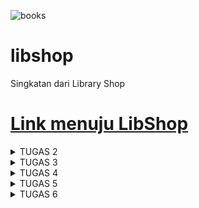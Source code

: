 ![books](https://images.alphacoders.com/132/1326370.png)
# libshop
Singkatan dari Library Shop
# [Link menuju LibShop](http://hilmi-atha-tugas.pbp.cs.ui.ac.id/)

<details>
<summary> TUGAS 2 </summary>

# Tugas 2 PBP 
# **Hilmi Atha Putra (2206830050) - PBP B**


Soal :
1. Jelaskan bagaimana cara kamu mengimplementasikan checklist di atas secara step-by-step (bukan hanya sekadar mengikuti tutorial).
2. Buatlah bagan yang berisi request client ke web aplikasi berbasis Django beserta responnya dan jelaskan pada bagan tersebut kaitan antara urls.py, views.py, models.py, dan berkas html.
3. Jelaskan mengapa kita menggunakan virtual environment? Apakah kita tetap dapat membuat aplikasi web berbasis Django tanpa menggunakan virtual environment?
4. Jelaskan apakah itu MVC, MVT, MVVM dan perbedaan dari ketiganya.

Jawab :
## **NOMOR 1**
A. Untuk membuat projek Django yang baru diperlukan beberapa step di bawah
   * Saya membuat direktori lokal baru bernama libshop untuk keperluan proyek saya
   * Untuk membuat proyek Django yang baru diperlukan untuk membuat _Virtual Environment_ agar direktori tersebut terisolasi dan _dependencies_ tidak bertabrakan satu sama lain dengan versi lain di device saya. Caranya dengan membuka terminal sesuai
     dengan direktori yang saya buat kemudian masukan line
     ```
     python -m venv env
     ```
     Kemudian untuk mengaktifkan _Virtual Environment_ masukan line
     ```
     env\Scripts\activate.bat
     ```
   * Karena _Virtual Environment_ sudah aktif, kita bisa menginstall semua dependencies yang diperlukan, sebelum itu saya membuat file requirements.txt untuk diisi dengan _dependencies_ yang diperlukan seperti django, gunicorn dan lain - lain untuk diinstall terlebih
     dahulu. setelah dibuat, kembali ke terminal dengan _Virtual Environment_ dan memasukkan line di bawah untuk menginstall semua dependencies yang diperlukan untuk proses deploying.
     ```
     pip install -r requirements.txt
     ```
   * Nah, untuk membuat proyek Django yang baru saya memasukkan line `django-admin startproject libshop .`
   * Karena proyek yang dibuat masih tahap uji coba, `ALLOWED HOST` pada `settings.py` ditambahkan bintang agar setiap hosts bisa mengakses aplikasi web
     ```
     ALLOWED_HOSTS = ["*"]
     ```
   * Lalu saya menambahkan file `.gitignore` dikarenakan terdapat berkas - berkas yang tidak perlu dilacak oleh git


B. Untuk membuat aplikasi `main` kembali ke terminal dengan _Virtual Environtment_ dan jalankan command `python manage.py startapp main`. setelah itu akan terbuat direktori aplikasi bernama main `main`. Tambahkan aplikasi    di variabel `INSTALLED APPS` pada
  `settings.py` yang berada di direktori proyek `libshop`. Tambahkan direktori `templates` pada direktori main dan tambahkan file `main.html` di dalam folder tersebut. File html tersebut    digunakan untuk mengatur tampilan aplikasi main pada web aplikasi.


C. Untuk melakukan routing proyek diperlukan  step di bawah
   * untuk mengonfigurasi routing aplikasi pada proyek kita membuka file `urls.py` pada direktori proyek `libshop` kemudian mengimpor fungsi `include` dari `django.urls` dan tambahkan path menuju tampilan main pada variabel `urlpattern` yaitu
     `path('main/',include('main.urls'))`


D. Membuat model bernama `Item` di file `models.py`. pada model `item` terdapat beberapa atribut yaitu :
  * name
  * date_added
  * price
  * amount
  * description
  * genre


E. Di dalam `views.py` yang berada di direktori aplikasi `main` saya tambahkan fungsi `show_main` dengan _context_ yang berisi nama aplikasi, nama saya, dan kelas PBP saya. Pada file `main.html` saya bisa mengakses isi dari _context_. contohnya jika saya ingin mengambil
nama, saya menulis `{{name}}` di file `main.html`

F. Untuk membuat routing pada aplikasi `main` saya membuat file python baru yaitu `urls.py` pada direktori aplikasi `main`. Di dalam file tersebut import `path` dari `django.urls` dan import `show_main` dari `main.views`, kemudian buat variable appname yang diisi 
`'main'` dan buat list bernama `urlpattern` dan isi dengan `path('', show_main, name='show_main')`

G. Untuk mendeploy aplikasi baru saya ke adaptable pertama saya harus membuat repositori baru di github kemudian hubungkan repositori lokal `libshop` dengan repositori github. Setelah itu lakukan add, commit, dan push. Terakhir, saya mendeploy aplikasi ke adaptable 


## **NOMOR 2**

![image](https://github.com/hilmiatha/libshop/assets/108039453/38b14fc4-afa8-4dda-8f6a-7abde038583c)

`urls.py` berisi seluruh url yang ada dan django akan memilih url yang sesuai dengan request client, kemudian akan diteruskan ke `views.py`. View bisa berinteraksi dengan `models.py` untuk mendapatkan data /memodifikasi data yang dibutuhkan. Terakhir data tersebut 
akan disajikan melalui template/berkas html kemudian direspons ke pengguna


## **NOMOR 3**

_Virtual Environment_ sangat dianjurkan untuk digunakan saat kita ingin membuat proyek Django dikarenakan berguna untuk mengisolasi _package_ dan _dependency_. Hal itu diperlukan dikarenakan jika kita memiliki banyak proyek, masing - masing proyek akan terisolasi dan 
tidak berhubungan satu sama lain. Misalkan kita ingin mengupdate salah satu _depedency_ pada suatu proyek maka _depedency_ tersebut pada versi lain tidak akan ikut ter-update sehingga akan terhindar dari konflik antar proyek django

Kita bisa membuat proyek Django tanpa _virtual environment_ namun seperti yang dikatakan di atas, sangat tidak direkomendasikan dikarenakan bisa memicu konflik antar proyek django. contohnya adalah jika kita mempunyai proyek A yang menggunakan gunicorn versi 21.0.0,
dan kita ingin membuat proyek b yang menggunakan gunicorn versi terbaru yaitu 21.2.0, jika kita menginstall tanpa _virtual environment_, versi gunicorn pada proyek A akan berubah juga ke versi 21.2.0. _Virtual environtment_ sangat berguna untuk mengatur depedency antar 
proyek


## **NOMOR 4**

MVC, MVT, dan MVVM merupakan pola arsitektur yang umum digunakan pada pengembangan web dan aplikasi ponsel. berikut merupakan penjelasan mengenai ketiganya dan perbedaan - perbedaannya.
* MVC
  
  MVC merupakan singkatan dari Model View Controller. Model merupakan komponen yang mengatur data dan logika dari aplikasi atau web. Model juga menghubungkan aplikasi atau web dengan database. View merupakan komponen yang mengatur tampilan yang akan dilihat oleh
  pengguna. Terakhir, Controller adalah komponen yang mengatur hubungan antar Model dan View, memproses permintaan dari pengguna lalu berinteraksi dengan Model dan mengubah View

* MVT

  MVT merupakan singkatan dari Model View Template. Model merupakan komponen yang mengatur segala data dan logika inti dari aplikasi atau web. View pada MVT bertindak mirip seperti controller, mengambil data dari model dan mengatur bagaimana data tersebut ditampilkan.
  Template merupakan representasi visual dari aplikasi atau web (visual yang terlihat oleh pengguna)

* MVVM

  MVVM merupakan singkatan dari Model View ViewModel. Model merupakan komponen yang mengatur data dan logika inti. View mengatur visual yang akan dilihat pengguna. Dan terakhir, ViewModel berguna untuk _data binding_ untuk menyinkornkan penyajian fungsi dan data ke
  View serta pembaruan Model.

* Perbedaan

MVC dan MVT mirip namun pada MVT, View memiliki tugas yang mirip dengan controller untuk mengatur pengambilan data dan pada MVT terdapat komponen Template untuk menampilkan visual ke pengguna. Sedangkan pada MVVM lebih berfokus pada _data binding_, ViewModel pada MVVM
mengambil data dari Model dan mengubahnya menjadi format yang lebih mudah untuk dibaca oleh View. MVC dan MVT umum digunakan untuk kebanyakan aplikasi atau web sedangkan pada MVVM digunakan untuk aplikasi dengan UI yang lebih kompleks.


## **BONUS**

Selain tes url dan template yang ada di Tutorial 1, saya menambahkan tes baru yaitu tes model untuk mengecek apakah model yang dibuat bekerja dengan baik atau tidak

</details>

<details>
<summary> TUGAS 3 </summary>

# Tugas 3

1. Apa perbedaan antara form POST dan form GET dalam Django?

   Di dalam django, form POST dan form GET memiliki peran yang berbeda
   * Form GET digunakan untuk melakukan request terhadap database untuk meminta data tanpa mengubah isi/tidak ada efek samping. Cocok untuk pencarian, tampilan data, atau operasi baca.
   * Form POST digunakan untuk mengirim data ke database/server untuk diolah sehingga mengubah isi/memiliki efek. Cocok untuk operasi penambahan, pembaruan, penghapusan, atau operasi yang memerlukan pengiriman
     data yang kompleks.

2. Apa perbedaan utama antara XML, JSON, dan HTML dalam konteks pengiriman data?

   HTML merupakan struktur utama dalap web development, digunakan untuk mengatur bagaimana data ditampilkan atau halaman ditampilkan. Sedangkan XML dan JSON digunakan untuk pertukaran data dengan server.
   JSON mudah untuk dibaca dan ditulis oleh manusia dan mudah untuk diurai dan dihasilkan oleh mesin. JSON memiliki sintaks yang lebih sederhana dibandingkan XML dan membutuhkan lebih sedikit teks untuk
   menggambarkan data yang sama. JSON digunakan juga untuk integrasi dengan Javascript. Sedangkan XML  mengkodekan dokumen dalam format yang bisa dibaca oleh manusia dan mesin. XML sering digunakan dalam
   aplikasi web untuk pertukaran data karena struktur hierarkinya yang jelas(tree)

3.  Mengapa JSON sering digunakan dalam pertukaran data antara aplikasi web modern?

    JSON lebih mudah digunakan serta lebih mudah dibaca daripada XML. Tidak perlu tag , atribut, skema, dan lain - lain. JSON juga kompatibel dengan javascript sehingga lebih terintegrasi pada banyak web. JSON
    juga mudah digunakan dengan bahasa lain sehingga lebih mudah untuk pertukaran data antar sistem

4. Jelaskan bagaimana cara kamu mengimplementasikan checklist di atas secara step-by-step (bukan hanya sekadar mengikuti tutorial).

  * Membuat input form untuk menambahkan objek model pada app sebelumnya.
    
      * Membuat berkas `forms.py` pada direktori aplikasi `main`
      * Membuat class `ProductForm` pada `forms.py` yang memiliki argumen `ModelForm`
      * Di dalam class tersebut, di buat class `META` yang berisi model yang kita gunakan, padak konteks ini `model=Item`. Selain itu, berisi juga fields yang bisa diisi user yaitu
        ` fields = ["name", "price", "description", "genre", "amount"]`
      * Membuat fungsi create_product di dalam `views.py` yang menerima parameter request. Di dalam `create_product`, kita membuat sebuah `ProductForm` baru yang diisi dengan argumen `request.POST`
        dalam bentuk `QueryDict`. Kemudian kita memvalidasi kontennya dengan menggunakan `form.is_valid()` dan menyimpan kontennya dengan menggunakan `form.save()`. Jika kontennya berhasil disimpan, kembali ke
        halaman utama dengan menggunakan return `HttpResponseRedirect(reverse('main:show_main'))`. Fungsi tersebut akan menampilkan `create_product.html`.
      * Mengubah `show_main` pada `views.py` dengan menambahkan kode `item = Item.objects.all()` untuk menampilkan data item yang ditambahkan dan kode `item_count = item.count()` untuk mendapatkan jumlah item
        yang ada.
      * Melakukan routing di `urls.py` pada direktori aplikasi `main` dengan menambahkan `path('create-product', create_product, name='create_product')` di `urlpatterns
      * Membuat tampilan create_product dengan menambahkan `create_product.html` pada `templates` direktori aplikasi `main`. Isilah berkas HTML dengan kode yang sesuai untuk menampilkan form dalam bentuk
        tabel, gunakan `{% csrf_token %}` untuk security, dan gunakan tag `<form method="POST">` untuk menandai formulir dengan metode POST.
   
  * Tambahkan 5 fungsi views untuk melihat objek yang sudah ditambahkan dalam format HTML, XML, JSON, XML by ID, dan JSON by ID.
      * HTML sudah dijelaskan pada point pertama dan ditampilkan pada `main.html` yang fungsi `views.py`nya `show_main`
      * XML
          * Membuat fungsi `show_xml` pada `views.py` kemudian isi dengan kode dibawah agar data yang diambil pada objek model Item bisa direturn dalam format XML
            ```
            def show_xml(request):
            data = Item.objects.all()
            return HttpResponse(serializers.serialize("xml", data), content_type="application/xml")
            ```
            Serializers digunakan untuk mentranslasikan objek model ke xml
      * JSON
          * Membuat fungsi `show_json` pada `views.py` kemudian isi dengan kode dibawah agar data yang diambil pada objek model Item bisa direturn dalam format JSON
            ```
            def show_json(request):
            data = Item.objects.all()
            return HttpResponse(serializers.serialize("json", data), content_type="application/json")
            ```
            Serializers digunakan untuk mentranslasikan objek model ke json
        * XML by ID
            * Mengambil objek Item berdasarkan id dan direturn dalam format XML dengan menambahkan fungsi `show_xml_id` pada `views.py` dan menambahkan kode
              ```
              def show_xml_by_id(request, id):
              data = Item.objects.filter(pk=id)
              return HttpResponse(serializers.serialize("xml", data), content_type="application/xml")
              ```
        * JSON by ID
            * Mengambil objek Item berdasarkan id dan direturn dalam format json dengan menambahkan fungsi `show_json_id` pada `views.py` dan menambahkan kode
              ```
              def show_json_by_id(request, id):
              data = Item.objects.filter(pk=id)
              return HttpResponse(serializers.serialize("json", data), content_type="application/json")
              ```
  * Membuat routing URL untuk masing-masing views yang telah ditambahkan pada poin 2.
      * HTML
          * Sudah dilakukan routing pada `urls.py` direktori aplikasi `main` yaitu bagian
            ```
            ...
            path('', show_main, name='show_main'),
            ...
            ```
      * XML
          * menambahkan routing pada `urls.py` pada direktori aplikasi `main` dengan kode `path('xml/', show_xml, name='show_xml'),` tepatnya di `urlpatterns`
      * JSON
          * menambahkan routing pada `urls.py` pada direktori aplikasi `main` dengan kode `path('json/', show_json, name='show_json'),` tepatnya di `urlpatterns`
      * XML by ID
          * menambahkan routing pada `urls.py` pada direktori aplikasi `main` dengan kode `path('xml/<int:id>/', show_xml_by_id, name='show_xml_by_id'),` tepatnya di `urlpatterns`
      * JSON by ID
          * menambahkan routing pada `urls.py` pada direktori aplikasi `main` dengan kode `path('json/<int:id>/', show_json_by_id, name='show_json_by_id'),` tepatnya di `urlpatterns`

6. Mengakses kelima URL di poin 2 menggunakan Postman, membuat screenshot dari hasil akses URL pada Postman, dan menambahkannya ke dalam README.md.

  * HTML
  ![image](https://github.com/hilmiatha/libshop/assets/108039453/be4c7d35-1de8-4ec0-a458-7a4d45b3e520)

  * json
  ![image](https://github.com/hilmiatha/libshop/assets/108039453/69da3f77-ae4c-4134-ad90-728db7ee4bc8)

  * xml
  ![image](https://github.com/hilmiatha/libshop/assets/108039453/3e08d384-ee5b-4006-89e2-1ad3e5a993e8)

  * json by id
  ![image](https://github.com/hilmiatha/libshop/assets/108039453/bac89058-8ff0-4eea-9d63-5e755c038b8e)

  * xml by id
  ![image](https://github.com/hilmiatha/libshop/assets/108039453/65a8d854-dc19-452d-8e1f-9e4929e30adb)

7. Bonus

   Saya telah menambahkan `item_count` pada fungsi `show_main` yang ada di `views.py` direktori aplikasi `main` untuk menyimpan jumlah buku/item yang sudah dibuat. kemudian ditambahkan di `context` dan
   ditampilkan di `main.html`

</details>


<details>
<summary> TUGAS 4 </summary>

# Tugas 4

1.  Apa itu Django UserCreationForm, dan jelaskan apa kelebihan dan kekurangannya?
    
    * Django UserCreationForm merupakan built in form yang disediakan oleh Django untuk 
      keperluan pembuatan akun pada web/aplikasi yang kita buat. Terdapat 3 field yaitu 
      username, password, dan password confirmation. Kelebihan dari UserCreationForm adalah 
      mudah digunakan dan diimplementasikan lalu memiliki validasi bawaan untuk memastikan
      masukan dari user benar. Sedangkan kekurangannya adalah tampilan bawaannya default dan
      kurang menarik dan memiliki batasan validasi data yang spesifik

2. Apa perbedaan antara autentikasi dan otorisasi dalam konteks Django, dan mengapa keduanya 
   penting?
   
   * Dalam konteks Django, autentikasi dan otorisasi adalah dua konsep yang berbeda. 
     Autentikasi adalah proses verifikasi identitas pengguna, yaitu memastikan bahwa 
     pengguna yang mencoba mengakses aplikasi adalah benar-benar pengguna yang terdaftar dan 
     memiliki hak akses. Sedangkan otorisasi adalah proses memberikan hak akses kepada 
     pengguna yang telah terautentikasi, yaitu menentukan apa yang dapat dilakukan oleh 
     pengguna tersebut dalam aplikasi.Autentikasi dan otorisasi adalah dua prosesyang sangat 
     penting yang digunakan oleh administrator untuk melindungi sistem dan informasi. 
     Autentikasi memverifikasi identitas pengguna atau layanan, dan otorisasi menentukan hak 
     akses mereka

3. Apa itu cookies dalam konteks aplikasi web, dan bagaimana Django menggunakan cookies 
untuk mengelola data sesi pengguna?

    *  Cookies adalah file kecil yang disimpan pada komputer pengguna oleh situs web yang   dikunjungi. Cookies digunakan untuk menyimpan informasi tentang pengguna dan preferensi mereka, seperti login, preferensi bahasa, dan riwayat pencarian. Dalam konteks aplikasi web, cookies digunakan untuk mengelola data sesi pengguna, yaitu informasi yang disimpan oleh server tentang pengguna selama mereka menggunakan aplikasi web.

    * Django menggunakan cookies untuk mengelola data sesi pengguna dengan menyimpan session ID pada cookie. Ketika pengguna mengakses aplikasi web, Django akan membuat session ID baru dan menyimpannya pada cookie. Setiap kali pengguna melakukan permintaan ke server, session ID akan dikirimkan bersama permintaan tersebut. Server kemudian akan menggunakan session ID untuk mengambil data sesi pengguna dari penyimpanan server dan mengirimkannya kembali ke pengguna. Dengan menggunakan cookies, Django dapat mengelola data sesi pengguna dengan aman dan efisien.

4. Apakah penggunaan cookies aman secara default dalam pengembangan web, atau apakah ada risiko potensial yang harus diwaspadai?

    * Penggunaan cookies dalam pengembangan web memiliki risiko potensial yang harus diwaspadai. Cookies dapat digunakan untuk menyimpan informasi sensitif seperti login dan informasi kartu kredit, dan jika tidak diimplementasikan dengan benar, cookies dapat menjadi sumber kerentanan keamanan. Ada beberapa risiko potensial yang harus diwaspadai, seperti serangan cookie stealing, serangan XSS (Cross-Site Scripting), dan serangan CSRF (Cross-Site Request Forgery). Oleh karena itu, sangat penting untuk mengimplementasikan cookies dengan benar dan mengambil tindakan keamanan yang diperlukan untuk melindungi informasi sensitif pengguna. Beberapa tindakan keamanan yang dapat dilakukan termasuk mengenkripsi data cookies, menetapkan waktu kadaluwarsa yang tepat, dan memastikan bahwa cookies hanya digunakan pada koneksi yang aman. 

5.  Jelaskan bagaimana cara kamu mengimplementasikan checklist di atas secara step-by-step (bukan hanya sekadar mengikuti tutorial).
  * Mengimplementasikan fungsi registrasi, login, dan logout untuk memungkinkan pengguna untuk mengakses aplikasi sebelumnya dengan lancar.
    * Membuat fungsi registrasi
      * Di dalam `views.py` direktori aplikasi `main`, import beberapa library berikut
        ```
        from django.shortcuts import redirect
        from django.contrib.auth.forms import UserCreationForm
        from django.contrib import messages  
        ```
        membuat fungsi baru yaitu `register` yang meminta parameter request dan diisi dengan kode berikut
        ```
        def register(request):
          form = UserCreationForm()

          if request.method == "POST":
              form = UserCreationForm(request.POST)
              if form.is_valid():
                  form.save()
                  messages.success(request, 'Your account has been successfully created!')
                  return redirect('main:login')
          context = {'form':form}
          return render(request, 'register.html', context)
        ```
        lalu pada direktori `template` pada direktori aplikasi `main` dibuat file `register.html` untuk membuat halaman yang akan ditampilkan saat register. Buat routing pada `urls,py` direktori aplikasi `main`
    * Membuat fungsi login
      * Di dalam `views.py` direktori aplikasi `main`, import beberapa library berikut
        ```
        from django.contrib.auth import authenticate, login 
        ```
        kemudian membuat fungsi baru `login_user` di `views.py` direktori aplikasi kemudian diisi dengan kode dibawah.
        ```
        def login_user(request):
          if request.method == 'POST':
              username = request.POST.get('username')
              password = request.POST.get('password')
              user = authenticate(request, username=username, password=password)
              if user is not None:
                  login(request, user)
                  response = HttpResponseRedirect(reverse("main:show_main")) 
                  response.set_cookie('last_login', str(datetime.datetime.now()))
                  return response
              else:
                  messages.info(request, 'Sorry, incorrect username or password. Please try again.')
          context = {}
          return render(request, 'login.html', context)
        ```
        maanfaatkan cookie dengan menambahkan line `response.set_cookie('last_login', str(datetime.datetime.now()))` saat user berhasil login dengan key `last_login` dan value tanggal login saat itu. Pada direktori `template` buat file `login.html` untuk membuat halaman yang akan ditampilkan saat register. Buat routing pada `urls.py` direktori aplikasi.
    * membuat fungsi logout
      * Di dalam `views.py` direktori aplikasi `main`, import beberapa library berikut
        ```
        from django.contrib.auth import logout
        ```
        kemudian membuat fungsi baru `logout_user` di `views.py` direktori aplikasi kemudian diisi dengan kode dibawah.
        ```
        def logout_user(request):
          logout(request)
          response = HttpResponseRedirect(reverse('main:login'))
          response.delete_cookie('last_login')
          return response
        ```
        dilakukan penghapusan cookie dengan key `last_login` saat user logout. kemudian membuat routing pada `urls.py` direktori aplikasi
    * Restriksi akses aplikasi
      * di dalam `views.py` import `login_required` dan tambahkan `@login_required(login_url='/login')` di atas fungsi `show_main`


  * Membuat dua akun pengguna dengan masing-masing tiga dummy data menggunakan model yang telah dibuat pada aplikasi sebelumnya untuk setiap akun di lokal. 
    * lakukan register untuk 2 akun dan tambahkan 3 produk pada setiap akun. Tampilannya akan seperti di bawah
      ![Alt text](image.png) 
      ![Alt text](image-1.png) 
  
  * Menghubungkan model Item dengan User.
    

    di dalam `models.py` import user kemudian tambahkan `user = models.ForeignKey(User, on_delete=models.CASCADE)` di dalam class model `Item`. Ubah fungsi `create_product` dengan kode di bawah agar buku yang dibuat terasosiasi pada satu user
    ```
    def create_product(request):
      form = ProductForm(request.POST or None)

      if form.is_valid() and request.method == "POST":
          product = form.save(commit=False)
          product.user = request.user
          product.save()
          return HttpResponseRedirect(reverse('main:show_main'))
    ...
    ```
  * Menampilkan detail informasi pengguna yang sedang logged in seperti username dan menerapkan cookies seperti last login pada halaman utama aplikasi.
    * Menampilkan username pengguna

      Pada fungsi `show_main` di `views.py` ubah isi context dengan key `'name'` menjadi
      ```
      'name': request.user.username,
      ```
    * menerapkan cookies last login

      penerapan cookies sudah dijelaskan di atas dan untuk menampilkan last login, tambahkan kode di bawah pada context fungsi `show_main`
      ```
      'last_login': request.COOKIES['last_login'],
      ```
      lalu di `main.html` tambahkan kode
      ```
      <h5>Last login session: {{ last_login }}</h5>
      ```
    * tampilan

      ![Alt text](image-2.png)

6. Bonus

  * Pada `views.py` tambahkan kode berikut pada fungsi `show_main`
    
    ```
    def show_main(request):
      items = Item.objects.filter(user=request.user)
      if request.method == 'POST':
          if 'increment' in request.POST:
              item_id = request.POST.get('increment')
              item = items.get(id=item_id)
              item.amount += 1
              item.save()
              return HttpResponseRedirect(reverse('main:show_main'))
          elif 'decrement' in request.POST:
              item_id = request.POST.get('decrement')
              item = items.get(id=item_id)
              item.amount -= 1
              item.save()
              return HttpResponseRedirect(reverse('main:show_main'))
          elif 'delete' in request.POST:
              item_id = request.POST.get('delete')
              item = items.get(id=item_id)
              item.delete()
              return HttpResponseRedirect(reverse('main:show_main'))
    ...
    ```
  * kemudian pada `main.html` ubah tabel menjadi 
    ```
    <table>
      <tr>
          <th>Name</th>
          <th>Price</th>
          <th>Amount</th>
          <th>Genre</th>
          <th>Description</th>
          <th>Date Added</th>
      </tr>

      {% comment %} Berikut cara memperlihatkan data produk di bawah baris ini {% endcomment %}

      {% for item in items %}
          <tr>
              <td>{{item.name}}</td>
              <td>{{item.price}}</td>
              <td>{{item.amount}}</td>
              <td>{{item.genre}}</td>
              <td>{{item.description}}</td>
              <td>{{item.date_added}}</td>
              <td>
                  <form method="post">
                      {% csrf_token %}
                      <button type="submit" name="increment" value="{{ item.id }}">
                          Increment Amount
                      </button>
                      <button type="submit" name="decrement" value="{{ item.id }}">
                          Decrease Amount
                      </button>
                      <button type="submit" name="delete" value="{{ item.id }}">
                          Delete Item
                      </button>
                  </form>
              </td>
          </tr>
      {% endfor %}
    </table>
    ```
  dibuat tiga tombol yaitu increment, decrement dan delete item dengan request methot POST

</details>



<details>
<summary> TUGAS 5 </summary>

  # Tugas 5

  1. Jelaskan manfaat dari setiap element selector dan kapan waktu yang tepat untuk menggunakannya. 
      * Element selector adalah salah satu jenis selector di CSS yang digunakan untuk memilih elemen HTML berdasarkan nama tag-nya. Berikut adalah manfaat dari penggunaan element selector dan kapan waktu yang tepat untuk menggunakannya:

          * Memilih semua elemen dengan tag yang sama Manfaat: Dapat digunakan untuk memberikan styling yang sama pada semua elemen dengan tag yang sama. Contoh: p { color: red; }

          * Memilih elemen dengan tag tertentu yang berada di dalam elemen lain Manfaat: Dapat digunakan untuk memberikan styling pada elemen dengan tag tertentu yang berada di dalam elemen lain, tanpa mempengaruhi elemen dengan tag yang sama di luar elemen tersebut. Contoh: div p { color: blue; }

          * Memilih elemen dengan tag tertentu yang memiliki class tertentu Manfaat: Dapat digunakan untuk memberikan styling pada elemen dengan tag tertentu yang memiliki class tertentu. Contoh: p.warning { color: orange; }

          * Memilih elemen dengan tag tertentu yang memiliki ID tertentu Manfaat: Dapat digunakan untuk memberikan styling pada elemen dengan tag tertentu yang memiliki ID tertentu. Contoh: #header { background-color: gray; }

      * Waktu yang tepat untuk menggunakan element selector adalah ketika kita ingin memberikan styling pada elemen HTML berdasarkan tag-nya. Namun, perlu diingat bahwa penggunaan selector yang terlalu spesifik dapat membuat kode CSS menjadi sulit untuk dipelihara. Oleh karena itu, sebaiknya gunakan selector yang paling sederhana dan spesifik yang memungkinkan untuk mencapai tujuan styling yang diinginkan.
  
  2. Jelaskan HTML5 Tag yang kamu ketahui.
      * `<header>` - digunakan untuk menunjukkan bagian atas dari sebuah halaman web atau bagian atas dari sebuah bagian pada halaman web.
      * `<nav>` - digunakan untuk menunjukkan bagian navigasi pada sebuah halaman web.
      * `<section>` - digunakan untuk menunjukkan sebuah bagian pada sebuah halaman web.
      * `<article>` - digunakan untuk menunjukkan sebuah artikel pada sebuah halaman web.
      * `<aside>` - digunakan untuk menunjukkan sebuah bagian yang terkait dengan konten utama pada sebuah halaman web.
      * `<footer>` - digunakan untuk menunjukkan bagian bawah dari sebuah halaman web atau bagian bawah dari sebuah bagian pada halaman web.
  
  3. Jelaskan perbedaan antara margin dan padding.
      * Margin dan padding adalah dua konsep penting dalam CSS yang digunakan untuk mengatur tata letak dan tampilan elemen HTML. Berikut adalah perbedaan antara margin dan padding:

          * Margin adalah ruang kosong di sekitar elemen HTML. Margin digunakan untuk memberikan jarak antara elemen HTML dengan elemen lain di sekitarnya. Margin dapat diatur dengan menggunakan properti CSS seperti margin-top, margin-bottom, margin-left, dan margin-right.

          * Padding adalah ruang kosong di dalam elemen HTML, antara tepi elemen dan konten di dalamnya. Padding digunakan untuk memberikan jarak antara konten elemen HTML dengan tepi elemen tersebut. Padding dapat diatur dengan menggunakan properti CSS seperti padding-top, padding-bottom, padding-left, dan padding-right.

      * Dalam hal penggunaannya, margin dan padding dapat digunakan untuk mencapai efek yang sama, yaitu memberikan jarak antara elemen HTML. Namun, perbedaan utama antara keduanya adalah bahwa margin memberikan jarak antara elemen HTML dengan elemen lain di sekitarnya, sedangkan padding memberikan jarak antara konten elemen HTML dengan tepi elemen tersebut.
  
  4. Jelaskan perbedaan antara framework CSS Tailwind dan Bootstrap. Kapan sebaiknya kita menggunakan Bootstrap daripada Tailwind, dan sebaliknya?
      * Tailwind dan Bootstrap adalah dua framework CSS yang populer digunakan dalam pengembangan web. Berikut adalah perbedaan antara keduanya:

        * Filosofi Desain

          * Bootstrap memiliki filosofi desain yang lebih terstruktur dan konsisten. Bootstrap memiliki gaya desain yang lebih kaku dan lebih mudah diimplementasikan oleh pengembang yang tidak memiliki latar belakang desain yang kuat.
          * Tailwind memiliki filosofi desain yang lebih fleksibel dan memberikan lebih banyak kebebasan dalam desain. Tailwind memungkinkan pengembang untuk membuat desain yang lebih unik dan kreatif.
        * Ukuran File

          * Bootstrap memiliki ukuran file yang lebih besar dibandingkan dengan Tailwind. Hal ini disebabkan oleh banyaknya fitur yang disediakan oleh Bootstrap.
          * Tailwind memiliki ukuran file yang lebih kecil dibandingkan dengan Bootstrap. Hal ini disebabkan oleh pendekatan yang lebih modular dan fleksibel dalam penggunaan kelas-kelas CSS.
        * Kustomisasi

          * Bootstrap memiliki banyak tema dan template yang dapat digunakan untuk mempercepat proses pengembangan. Namun, kustomisasi yang lebih lanjut dapat menjadi sulit karena Bootstrap memiliki banyak aturan dan struktur yang harus diikuti.
          * Tailwind memungkinkan pengembang untuk membuat desain yang lebih unik dan kreatif. Tailwind memberikan lebih banyak kebebasan dalam kustomisasi karena pengembang dapat membuat kelas-kelas CSS yang sesuai dengan kebutuhan mereka.
        * Penggunaan

          * Bootstrap lebih cocok digunakan untuk proyek-proyek yang membutuhkan desain yang konsisten dan mudah diimplementasikan. Bootstrap cocok digunakan untuk proyek-proyek yang membutuhkan waktu pengembangan yang cepat.
          * Tailwind lebih cocok digunakan untuk proyek-proyek yang membutuhkan desain yang lebih unik dan kreatif. Tailwind cocok digunakan untuk proyek-proyek yang membutuhkan kustomisasi yang lebih lanjut dan fleksibilitas dalam penggunaan kelas-kelas CSS.
      * Sebaiknya menggunakan Bootstrap jika  membutuhkan desain yang konsisten dan mudah diimplementasikan, serta membutuhkan waktu pengembangan yang cepat. Sebaliknya, sebaiknya menggunakan Tailwind jika  membutuhkan desain yang lebih unik dan kreatif, serta membutuhkan kustomisasi yang lebih lanjut dan fleksibilitas dalam penggunaan kelas-kelas CSS.
  
5. Jelaskan bagaimana cara kamu mengimplementasikan checklist di atas secara step-by-step (bukan hanya sekadar mengikuti tutorial).
  * Mengubah `base.html` dengan menambahkan kode di bawah untuk mengimplementasikan bootstrap 
    ```
    <head>
        <meta charset="UTF-8" />
        <meta
            name="viewport"
            content="width=device-width, initial-scale=1.0"
        />
        {% block meta %}
        <title>Libshop</title>
        <link rel="stylesheet" href="{% static 'css/output.css' %}">
        {% endblock meta %}
        <link href="https://cdn.jsdelivr.net/npm/bootstrap@5.3.2/dist/css/bootstrap.min.css" rel="stylesheet" integrity="sha384-T3c6CoIi6uLrA9TneNEoa7RxnatzjcDSCmG1MXxSR1GAsXEV/Dwwykc2MPK8M2HN" crossorigin="anonymous">
        <script src="https://code.jquery.com/jquery-3.6.0.min.js" integrity="sha384-KyZXEAg3QhqLMpG8r+J4jsl5c9zdLKaUk5Ae5f5b1bw6AUn5f5v8FZJoMxm6f5cH1" crossorigin="anonymous"></script>
        <script src="https://cdn.jsdelivr.net/npm/@popperjs/core@2.11.8/dist/umd/popper.min.js" integrity="sha384-I7E8VVD/ismYTF4hNIPjVp/Zjvgyol6VFvRkX/vR+Vc4jQkC+hVqc2pM8ODewa9r" crossorigin="anonymous"></script>
        <script src="https://cdn.jsdelivr.net/npm/bootstrap@5.3.2/dist/js/bootstrap.min.js" integrity="sha384-BBtl+eGJRgqQAUMxJ7pMwbEyER4l1g+O15P+16Ep7Q9Q+zqX6gSbd85u4mG4QzX+" crossorigin="anonymous"></script>
    </head>
    ```
  * Kustomisasi tampilan login.html
  ```
  {% extends 'base.html' %}

  {% block meta %}
      <title>Login</title>
  {% endblock meta %}

  {% block content %}
  <div class="container">
      <div class="row justify-content-center">
          <div class="col-md-6">
              <div class="card">
                  <div class="card-header"><h1>Login</h1></div>
                  <div class="card-body">
                      <form method="POST" action="">
                          {% csrf_token %}
                          <div class="form-group mb-3">
                              <label for="username">Username:</label>
                              <input type="text" name="username" id="username" class="form-control" placeholder="Username">
                          </div>
                          <div class="form-group mb-3">
                              <label for="password">Password:</label>
                              <input type="password" name="password" id="password" class="form-control" placeholder="Password">
                          </div>
                          <div class="form-group">
                              <input class="btn btn-primary" type="submit" value="Login">
                          </div>
                      </form>
                      {% if messages %}
                          <ul class="list-group">
                              {% for message in messages %}
                                  <li class="list-group-item">{{ message }}</li>
                              {% endfor %}
                          </ul>
                      {% endif %}
                      <p>Don't have an account yet? <a href="{% url 'main:register' %}">Register Now</a></p>
                  </div>
              </div>
          </div>
      </div>
  </div>
  {% endblock content %}

  ```
  Saya memanfaatkan bootstrap untuk tampilan login saya, saya memanfaatkan container `card` untuk menampilkan form login. 

  * Kustomisasi tampilan laman register
    ```
    {% extends 'base.html' %}

    {% block meta %}
        <title>Register</title>
    {% endblock meta %}

    {% block content %}  

    <div class="container">
        <div class="row justify-content-center">
            <div class="col-md-6">
                <div class="card">
                    <div class="card-header"><h1>Register</h1></div>
                    <div class="card-body">
                        <form method="POST">
                            {% csrf_token %}
                            <div class="form-group mb-3">
                                {{ form.username.label_tag }}
                                {{ form.username }}
                            </div>
                            <div class="form-group mb-3">
                                {{ form.email.label_tag }}
                                {{ form.email }}
                            </div>
                            <div class="form-group mb-3">
                                {{ form.password1.label_tag }}
                                {{ form.password1 }}
                            </div>
                            <div class="form-group mb-3">
                                {{ form.password2.label_tag }}
                                {{ form.password2 }}
                            </div>
                            <div class="form-group mb-3">
                                <input class="btn btn-primary" type="submit" name="submit" value="Register">
                            </div>
                        </form>
                        {% if messages %}
                            <ul class="list-group">
                                {% for message in messages %}
                                    <li class="list-group-item">{{ message }}</li>
                                {% endfor %}
                            </ul>
                        {% endif %}
                    </div>
                </div>
            </div>
        </div>
    </div>

    {% endblock content %}

    ```
  Saya memanfaatkan bootstrap untuk tampilan register saya, saya memanfaatkan container `card` untuk menampilkan form login. 

  * Kustomisasi laman menambah produk
  ```
  {% extends 'base.html' %}

  {% block meta %}
      <title>Add New Book</title>
  {% endblock meta %}

  {% block content %}
  <div class="container">
      <div class="row justify-content-center">
          <div class="col-md-6">
              <div class="card">
                  <div class="card-header"><h1>Add New Book</h1></div>
                  <div class="card-body">
                      <form method="POST">
                          {% csrf_token %}
                          <table class="table">
                              {{ form.as_table }}
                              <tr>
                                  <td></td>
                                  <td>
                                      <input class="btn btn-primary" type="submit" value="Add Book">
                                      <a class="btn btn-secondary" href="{% url 'main:show_main' %}">Cancel</a>
                                  </td>
                              </tr>
                          </table>
                      </form>
                  </div>
              </div>
          </div>
      </div>
  </div>
  {% endblock content %}
  ```
  Saya memanfaatkan bootstrap untuk tampilan menambah produk saya, saya memanfaatkan container `card` untuk menampilkan form menambah produk. Saya juga menambahkan button cancel untuk kembali ke main apabila tidak jadi membuat buku baru.

* Kustomisasi laman utama serta implementasi bonus
```
{% extends 'base.html' %}

{% block content %}
<div class="container my-4">
    <style>
        .last-item {
            /* Warna background atau teks yang berbeda pada baris terakhir */
            background-color: #00e1ff; /* Contoh warna background kuning */
            color: #ffffff; /* Contoh warna teks hitam */
        }
    </style>    
    <h1 class="mb-4">{{ app_name }}</h1>

    <div class="mb-4">
        <h5>Appname: {{ app_name }}</h5>
        <h5>Name: {{ name }}</h5>
        <h5>Class: {{ class }}</h5>
        <p>Anda ingin membeli sebanyak {{ jumlah_item }} buku pada aplikasi ini </p>
    </div>

    {% for item in items %}
    <div class="card mb-3 {% if forloop.last %}last-item{% endif %}">
        <div class="card-header">
            {{item.name}}
        </div>
        <div class="card-body">
            <p><strong>Price:</strong> {{item.price}}</p>
            <p><strong>Amount:</strong> {{item.amount}}</p>
            <p><strong>Genre:</strong> {{item.genre}}</p>
            <p><strong>Description:</strong> {{item.description}}</p>
            <p><strong>Date Added:</strong> {{item.date_added}}</p>

            <form method="post" class="mt-2">
                {% csrf_token %}
                <button type="submit" name="increment" value="{{ item.id }}" class="btn btn-success btn-sm">Increment Amount</button>
                <button type="submit" name="decrement" value="{{ item.id }}" class="btn btn-warning btn-sm">Decrease Amount</button>
                <button type="submit" name="delete" value="{{ item.id }}" class="btn btn-danger btn-sm">Delete Item</button>
            </form>
        </div>
    </div>
    {% endfor %}

    <div class="my-4">
        <h5>Last login session: {{ last_login }}</h5>
    </div>

    <a href="{% url 'main:create_product' %}" class="btn btn-primary">Tambahkan Bukumu!</a>
    <a href="{% url 'main:logout' %}" class="btn btn-danger">Logout</a>
</div>
{% endblock content %}
```
Saya memanfaatkan bootstrap untuk tampilan laman utama saya, saya memanfaatkan container `card` untuk menampilkan data produk. Saya juga menambahkan class `last-item` untuk memberikan warna background yang berbeda pada baris terakhir. saya memanfaatkan in-line style css untuk mengimplementasikan bonus yaitu pada kode
```
...
<style>
      .last-item {
          /* Warna background atau teks yang berbeda pada baris terakhir */
          background-color: #00e1ff; /* Contoh warna background kuning */
          color: #ffffff; /* Contoh warna teks hitam */
      }
</style> 
...
```
kemudian mengubah class item untuk memanfaatkan style last-item 
```
...
<div class="card mb-3 {% if forloop.last %}last-item{% endif %}">
...
</div>
```

</details>

<details>
<summary> TUGAS 6 </summary>

  # Tugas 6

  1. Jelaskan perbedaan antara asynchronous programming dengan synchronous programming.
      * Synchronous programming adalah gaya pemrograman di mana tugas-tugas dieksekusi secara berurutan, satu per satu, dan program akan menunggu setiap tugas selesai sebelum melanjutkan ke tugas berikutnya. Dalam synchronous programming, jika ada tugas yang membutuhkan waktu yang lama untuk menyelesaikan, program akan terhenti dan tidak dapat melakukan tugas lain sampai tugas tersebut selesai.

      * Sedangkan, asynchronous programming adalah gaya pemrograman di mana tugas-tugas dieksekusi secara independen satu sama lain, tanpa harus menunggu tugas sebelumnya selesai. Dalam asynchronous programming, tugas yang membutuhkan waktu yang lama dapat dijalankan secara bersamaan dengan tugas lainnya, sehingga program dapat terus berjalan tanpa terhenti. Asynchronous programming biasanya digunakan untuk tugas-tugas yang membutuhkan waktu yang lama, seperti mengambil data dari jaringan atau melakukan operasi I/O. 

      * Dalam asynchronous programming, program menggunakan callback function atau promise untuk menangani hasil dari tugas yang sedang berjalan. Callback function akan dipanggil ketika tugas selesai, sedangkan promise akan mengembalikan nilai ketika tugas selesai. Sedangkan dalam synchronous programming, program menunggu tugas selesai sebelum melanjutkan ke tugas berikutnya, sehingga tidak memerlukan callback function atau promise.
  2. Dalam penerapan JavaScript dan AJAX, terdapat penerapan paradigma event-driven programming. Jelaskan maksud dari paradigma tersebut dan sebutkan salah satu contoh penerapannya pada tugas ini.
      * Paradigma event-driven programming adalah paradigma pemrograman di mana program merespon kejadian atau event yang terjadi, seperti klik tombol atau input dari pengguna. Dalam paradigma ini, program tidak dieksekusi secara berurutan, melainkan menunggu kejadian atau event yang terjadi untuk meresponsnya. Ketika event terjadi, program akan menjalankan fungsi atau kode yang telah ditentukan sebelumnya untuk menangani event tersebut. Paradigma ini sangat berguna dalam pengembangan aplikasi web yang interaktif, karena memungkinkan program untuk merespon input pengguna secara cepat dan efisien.

      * Penerapannya pada tugas ini adalah .........

  3. Jelaskan penerapan asynchronous programming pada AJAX.
      * Pada AJAX, asynchronous programming digunakan untuk mengambil data dari server tanpa harus memuat ulang halaman web. Dalam asynchronous programming, program akan mengirim permintaan ke server dan melanjutkan eksekusi program tanpa harus menunggu respon dari server. Ketika respon dari server diterima, program akan menjalankan fungsi atau kode yang telah ditentukan sebelumnya untuk menangani respon tersebut. Dalam AJAX, asynchronous programming memungkinkan program untuk mengambil data dari server secara efisien dan responsif, tanpa harus memuat ulang halaman web secara keseluruhan. Hal ini membuat pengalaman pengguna menjadi lebih baik dan meningkatkan kinerja aplikasi web secara keseluruhan.
  
  4. Pada PBP kali ini, penerapan AJAX dilakukan dengan menggunakan Fetch API daripada library jQuery. Bandingkanlah kedua teknologi tersebut dan tuliskan pendapat kamu teknologi manakah yang lebih baik untuk digunakan.
      * Sejak awal kemunculannya, AJAX telah banyak diimplementasikan dengan bantuan library jQuery, yang menyediakan metode mudah untuk melakukan permintaan HTTP asinkron. Kelebihan utama dari jQuery AJAX adalah kesesuaian dan dukungan lintas platform; perpustakaan ini telah dioptimalkan untuk bekerja dengan berbagai versi browser, termasuk browser lama yang mungkin tidak mendukung fitur-fitur web modern. Namun, seiring berjalannya waktu, browser modern telah memperkenalkan Fetch API, sebuah antarmuka asli yang memungkinkan pengembang untuk melakukan permintaan HTTP asinkron tanpa perlu mengandalkan library eksternal. Fetch API memberikan kontrol lebih besar terhadap permintaan dan respons, serta memungkinkan penggunaan fitur modern seperti promises dan async/await. Karena Fetch API merupakan bagian dari spesifikasi web standar, ia memiliki dukungan yang luas di browser modern dan tidak memerlukan ketergantungan eksternal. Dalam konteks modern, bagi banyak pengembang, Fetch API mungkin menjadi pilihan yang lebih disukai karena kebersihan kode, kurangnya ketergantungan eksternal, dan fitur-fitur aslinya. Namun, bagi aplikasi yang memerlukan dukungan browser lama atau yang sudah mengintegrasikan jQuery secara mendalam, penggunaan jQuery AJAX mungkin tetap relevan.

5. Jelaskan bagaimana cara kamu mengimplementasikan checklist di atas secara step-by-step (bukan hanya sekadar mengikuti tutorial).
    
    * Mengubah tugas 5 yang telah dibuat sebelumnya menjadi menggunakan AJAX.
        * Ajax GET
            * Ubahlah kode tabel data item agar dapat mendukung AJAX GET. Dan lakukan pengambilan task dengan AJAX GET
                1. Membuat  fungsi baru bernama `get_product_json` untuk mendapatkan data buku dengan format json per id di `views.py` dengan kode
                ```
                def get_product_json(request):
                    product_item = Item.objects.all()
                    return HttpResponse(serializers.serialize('json', product_item))
                ```
                2. Saya mengubah tata penampilan card buku agar bisa memanfaatkan script ajax get. Pertama mengubah card di template menjadi
                ```
                <div id="products_container"></div>
                ```
                3. Kemudian membuat script ajax GET di `main.html` dengan kode berikut agar page selalu refresh dengan menampilkan data terbaru
                ```
                async function refreshProducts() {
                    const csrfToken = document.querySelector('[name=csrfmiddlewaretoken]').value;
                    const container = document.getElementById("products_container");
                    container.innerHTML = "";  // Clear the current content.
                    
                    const products = await getProducts();
                    
                    let htmlString = "";
                    
                    products.forEach((item, index) => {
                        const lastClass = (index === products.length - 1) ? 'last-item' : '';
                        htmlString += `
                            <div class="card mb-3 ${lastClass}">
                                <div class="card-header">
                                    ${item.fields.name}
                                </div>
                                <div class="card-body">
                                    <p><strong>Price:</strong> ${item.fields.price}</p>
                                    <p><strong>Amount:</strong> ${item.fields.amount}</p>
                                    <p><strong>Genre:</strong> ${item.fields.genre}</p>
                                    <p><strong>Description:</strong> ${item.fields.description}</p>
                                    <p><strong>Date Added:</strong> ${item.fields.date_added}</p>

                                    <form method="post" class="mt-2">
                                        <input type="hidden" name="csrfmiddlewaretoken" value="${csrfToken}">
                                        <button type="submit" name="increment" value="${item.pk}" class="btn btn-success btn-sm">Increment Amount</button>
                                        <button type="submit" name="decrement" value="${item.pk}" class="btn btn-warning btn-sm">Decrease Amount</button>
                                        <button type="submit" name="delete" value="${item.pk}" class="btn btn-danger btn-sm">Delete Item</button>
                                    </form>
                                </div>
                            </div>`;
                    });

                    container.innerHTML = htmlString;
                }

                refreshProducts();
                ```
        * AJAX POST
            * Membuat modal untuk menambahkan produk dengan memanfaatkan AJAX POST
                1. Membuat modal serta tombol untuk menambahkan produk di `main.html` dengan kode
                ```
                        <div class="modal fade" id="exampleModal" tabindex="-1" aria-labelledby="exampleModalLabel" aria-hidden="true">
                <div class="modal-dialog">
                    <div class="modal-content">
                        <div class="modal-header">
                            <h1 class="modal-title fs-5" id="exampleModalLabel">Add New Product</h1>
                            <button type="button" class="btn-close" data-bs-dismiss="modal" aria-label="Close"></button>
                        </div>
                        <div class="modal-body">
                            <form id="form" onsubmit="return false;">
                                {% csrf_token %}
                                <div class="mb-3">
                                    <label for="name" class="col-form-label">Name:</label>
                                    <input type="text" class="form-control" id="name" name="name">
                                </div>
                                <div class="mb-3">
                                    <label for="price" class="col-form-label">Price:</label>
                                    <input type="number" class="form-control" id="price" name="price">
                                </div>
                                <div class="mb-3">
                                    <label for="description" class="col-form-label">Description:</label>
                                    <textarea class="form-control" id="description" name="description"></textarea>
                                </div>
                                <div class="mb-3">
                                    <label for="genre" class="col-form-label">Genre:</label>
                                    <input type="text" class="form-control" id="genre" name="genre">
                                </div>
                                <div class="mb-3">
                                    <label for="amount" class="col-form-label">Amount:</label>
                                    <input type="number" class="form-control" id="amount" name="amount">
                                </div>
                            </form>
                        </div>
                        <div class="modal-footer">
                            <button type="button" class="btn btn-secondary" data-bs-dismiss="modal">Close</button>
                            <button type="button" class="btn btn-primary" id="button_add" data-bs-dismiss="modal">Add Product</button>
                        </div>
                    </div>
                </div>
                </div>
                
                <button type="button" class="btn btn-primary" data-bs-toggle="modal" data-bs-target="#exampleModal">Add Product by AJAX</button>
                ```
                2. Buat fungsi baru di views agar bisa diimplementasikan pada script main.html yang bernama `add_product_ajax` dengan kode
                ```
                @csrf_exempt
                def add_product_ajax(request):
                    if request.method == 'POST':
                        name = request.POST.get("name")
                        price = request.POST.get("price")
                        amount = request.POST.get("amount")
                        description = request.POST.get("description")
                        genre = request.POST.get("genre")
                        user = request.user

                        new_product = Item(name=name, price=price, description=description, user=user, amount = amount, genre = genre)
                        new_product.save()

                        return HttpResponse(b"CREATED", status=201)

                    return HttpResponseNotFound()
                ```
                Jangan lupa tambahkan exempt untuk memastikan data datang dari website kita. Atur routing di `urls.py` dengan kode
                ```
                path('create-ajax/', add_product_ajax, name='add_product_ajax'),path('create-ajax/', add_product_ajax, name='add_product_ajax'),
                ```
                3. Membuat script ajax POST di `main.html` dengan kode berikut agar bisa menambahkan produk baru dengan melalui modal yang mengimplementasikan AJAX POST
                ```
                function addProduct() {
                    fetch("{% url 'main:add_product_ajax' %}", {
                        method: "POST",
                        body: new FormData(document.querySelector('#form'))
                    }).then(refreshProducts)

                    document.getElementById("form").reset()
                    return false
                }

                document.getElementById("button_add").onclick = addProduct
                ```
        * Melakukan perintah `collecstatics`
            1. Tambahkan `STATIC_ROOT = os.path.join(BASE_DIR, 'staticfiles')` di `settings.py` tepatnya berada di bawah `STATIC_URL = '/static/'`

            2. Buka cmd dan jalankan `python manage.py collectstatics`

6. Bonus
    * d



</details>


  
      
      

